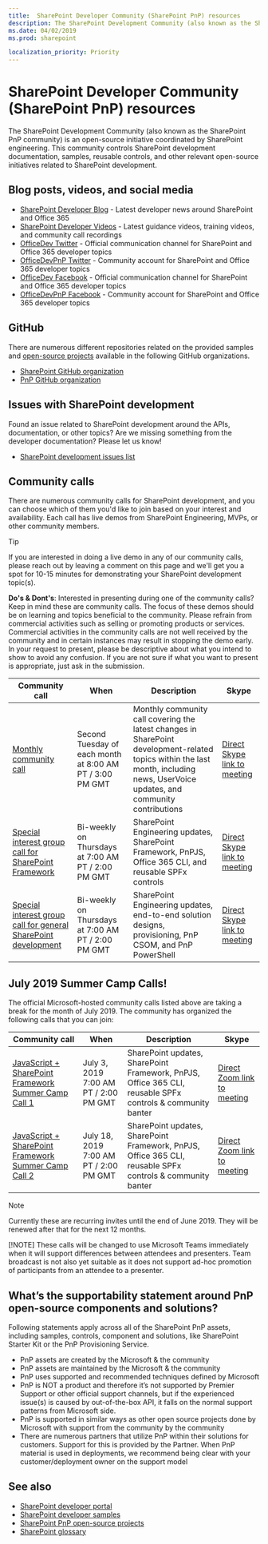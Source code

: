 ```yaml
---
title:  SharePoint Developer Community (SharePoint PnP) resources
description: The SharePoint Development Community (also known as the SharePoint PnP community) is an open-source initiative coordinated by SharePoint engineering. 
ms.date: 04/02/2019
ms.prod: sharepoint

localization_priority: Priority
---
```


# SharePoint Developer Community (SharePoint PnP) resources

The SharePoint Development Community (also known as the SharePoint PnP community) is an open-source initiative coordinated by SharePoint engineering. This community controls SharePoint development documentation, samples, reusable controls, and other relevant open-source initiatives related to SharePoint development.

## Blog posts, videos, and social media

- [SharePoint Developer Blog](http://dev.office.com/blogs) - Latest developer news around SharePoint and Office 365
- [SharePoint Developer Videos](http://aka.ms/spdev-videos) - Latest guidance videos, training videos, and community call recordings
- [OfficeDev Twitter](https://twitter.com/officedev) - Official communication channel for SharePoint and Office 365 developer topics
- [OfficeDevPnP Twitter](https://twitter.com/officedevpnp) - Community account for SharePoint and Office 365 developer topics
- [OfficeDev Facebook](https://www.facebook.com/OfficeDev/) - Official communication channel for SharePoint and Office 365 developer topics
- [OfficeDevPnP Facebook](https://www.facebook.com/OfficeDevPnP/) - Community account for SharePoint and Office 365 developer topics

## GitHub

There are numerous different repositories related on the provided samples and [open-source projects](open-source-projects.md) available in the following GitHub organizations.

- [SharePoint GitHub organization](https://github.com/SharePoint)
- [PnP GitHub organization](https://github.com/PnP)

## Issues with SharePoint development

Found an issue related to SharePoint development around the APIs, documentation, or other topics? Are we missing something from the developer documentation? Please let us know!

- [SharePoint development issues list](https://github.com/SharePoint/sp-dev-docs/issues)

## Community calls

There are numerous community calls for SharePoint development, and you can choose which of them you'd like to join based on your interest and availability. Each call has live demos from SharePoint Engineering, MVPs, or other community members.

> [!TIP]
> If you are interested in doing a live demo in any of our community calls, please reach out by leaving a comment on this page and we'll get you a spot for 10-15 minutes for demonstrating your SharePoint development topic(s).
>
> **Do's & Dont's**: Interested in presenting during one of the community calls? Keep in mind these are community calls. The focus of these demos should be on learning and topics beneficial to the community. Please refrain from commercial activities such as selling or promoting products or services. Commercial activities in the community calls are not well received by the community and in certain instances may result in stopping the demo early. In your request to present, please be descriptive about what you intend to show to avoid any confusion. If you are not sure if what you want to present is appropriate, just ask in the submission.

|                                         Community call                                          |                           When                           |                                                                                    Description                                                                                    |                                Skype                                |
| ----------------------------------------------------------------------------------------------- | -------------------------------------------------------- | --------------------------------------------------------------------------------------------------------------------------------------------------------------------------------- | ------------------------------------------------------------------- |
| [Monthly community call](https://aka.ms/sppnp-call)                                             | Second Tuesday of each month at 8:00 AM PT / 3:00 PM GMT | Monthly community call covering the latest changes in SharePoint development-related topics within the last month, including news, UserVoice updates, and community contributions | [Direct Skype link to meeting](https://aka.ms/spdev-call-join)      |
| [Special interest group call for SharePoint Framework](https://aka.ms/spdev-spfx-call)          | Bi-weekly on Thursdays at 7:00 AM PT / 2:00 PM GMT       | SharePoint Engineering updates, SharePoint Framework, PnPJS, Office 365 CLI, and reusable SPFx controls                                                                           | [Direct Skype link to meeting](https://aka.ms/spdev-spfx-call-join) |
| [Special interest group call for general SharePoint development](https://aka.ms/spdev-sig-call) | Bi-weekly on Thursdays at 7:00 AM PT / 2:00 PM GMT       | SharePoint Engineering updates, end-to-end solution designs, provisioning, PnP CSOM, and PnP PowerShell                                                                           | [Direct Skype link to meeting](https://aka.ms/spdev-sig-call-join)  |

## July 2019 Summer Camp Calls!

The official Microsoft-hosted community calls listed above are taking a break for the month of July 2019. The community has organized the following calls that you can join:

|                                            Community call                                             |                 When                  |                                                Description                                                 |                            Skype                            |
| ----------------------------------------------------------------------------------------------------- | ------------------------------------- | ---------------------------------------------------------------------------------------------------------- | ----------------------------------------------------------- |
| [JavaScript + SharePoint Framework Summer Camp Call 1](https://officedevblogs.wpengine.com/wp-content/uploads/2019/06/SharePointPnP-JSSPFxSummerCampCall1.ics) | July 3, 2019 7:00 AM PT / 2:00 PM GMT | SharePoint updates, SharePoint Framework, PnPJS, Office 365 CLI, reusable SPFx controls & community banter | [Direct Zoom link to meeting](https://zoom.us/j/539917661) |
| [JavaScript + SharePoint Framework Summer Camp Call 2](https://officedevblogs.wpengine.com/wp-content/uploads/2019/06/SharePointPnP-JSSPFxSummerCampCall2.ics) | July 18, 2019 7:00 AM PT / 2:00 PM GMT | SharePoint updates, SharePoint Framework, PnPJS, Office 365 CLI, reusable SPFx controls & community banter | [Direct Zoom link to meeting](https://zoom.us/j/533493686) |

> [!NOTE]
> Currently these are recurring invites until the end of June 2019. They will be renewed after that for the next 12 months.
>
> [!NOTE]
> These calls will be changed to use Microsoft Teams immediately when it will support differences between attendees and presenters. Team broadcast is not also yet suitable as it does not support ad-hoc promotion of participants from an attendee to a presenter.

## What’s the supportability statement around PnP open-source components and solutions?

Following statements apply across all of the SharePoint PnP assets, including samples, controls, component and solutions, like SharePoint Starter Kit or the PnP Provisioning Service.

- PnP assets are created by the Microsoft & the community
- PnP assets are maintained by the Microsoft & the community
- PnP uses supported and recommended techniques defined by Microsoft
- PnP is NOT a product and therefore it’s not supported by Premier Support or other official support channels, but if the experienced issue(s) is caused by out-of-the-box API, it falls on the normal support patterns from Microsoft side.
- PnP is supported in similar ways as other open source projects done by Microsoft with support from the community by the community
- There are numerous partners that utilize PnP within their solutions for customers. Support for this is provided by the Partner. When PnP material is used in deployments, we recommend being clear with your customer/deployment owner on the support model

## See also

- [SharePoint developer portal](http://aka.ms/spdev)
- [SharePoint developer samples](http://aka.ms/spdev-samples)
- [SharePoint PnP open-source projects](open-source-projects.md)
- [SharePoint glossary](../general-development/sharepoint-glossary.md) 
